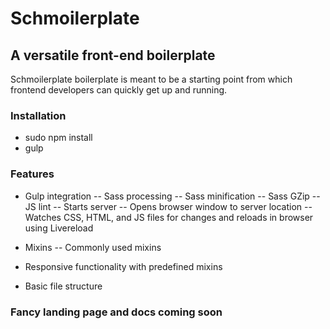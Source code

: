 
# Schmoilerplate
## A versatile front-end boilerplate

Schmoilerplate boilerplate is meant to be a starting point from which frontend developers can quickly get up and running.

### Installation

- sudo npm install
- gulp

### Features

- Gulp integration
-- Sass processing
-- Sass minification
-- Sass GZip
-- JS lint
-- Starts server
-- Opens browser window to server location
-- Watches CSS, HTML, and JS files for changes and reloads in browser using Livereload

- Mixins
-- Commonly used mixins

- Responsive functionality with predefined mixins

- Basic file structure

### Fancy landing page and docs coming soon